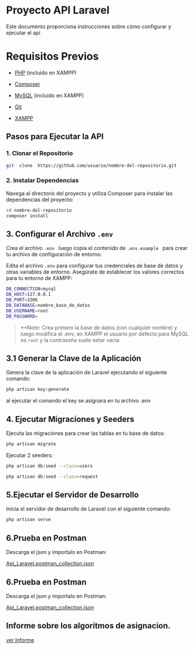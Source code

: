 # Proyecto API Laravel 

Este documento proporciona instrucciones sobre cómo configurar y ejecutar el api


# Requisitos Previos

- [PHP](https://www.php.net/downloads) (incluido en XAMPP)

- [Composer](https://getcomposer.org/download/)

- [MySQL](https://dev.mysql.com/downloads/) (incluido en XAMPP)

- [Git](https://git-scm.com/downloads)

- [XAMPP](https://www.apachefriends.org/index.html)

## Pasos para Ejecutar la API

  

### 1. Clonar el Repositorio

```bash
git  clone  https://github.com/usuario/nombre-del-repositorio.git
```
### 2. Instalar Dependencias
Navega al directorio del proyecto y utiliza Composer para instalar las dependencias del proyecto:
```bash
cd nombre-del-repositorio
composer install

```
## 3. Configurar el Archivo `.env`

Crea el archivo `.env ` luego copia el contenido de   `.env.example ` para crear tu archivo de configuración de entorno.

Edita el archivo `.env` para configurar tus credenciales de base de datos y otras variables de entorno. Asegúrate de establecer los valores correctos para tu entorno de XAMPP:
```bash
DB_CONNECTION=mysql
DB_HOST=127.0.0.1
DB_PORT=3306
DB_DATABASE=nombre_base_de_datos
DB_USERNAME=root
DB_PASSWORD=
```
> **Note:  Crea primero la base de datos (con cualquier nombre) y luego modifica el .env, en XAMPP el usuario por defecto para MySQL es `root` y la contraseña suele estar vacía.
## 3.1  Generar la Clave de la Aplicación
Genera la clave de la aplicación de Laravel ejecutando el siguiente comando:
```bash
php artisan key:generate
```
al ejecutar el comando el key se asignara en tu archivo .env

## 4. Ejecutar Migraciones y Seeders

Ejecuta las migraciones para crear las tablas en tu base de datos:
```bash
php artisan migrate
```
Ejecutar 2 seeders: 
```bash
php artisan db:seed --class=users
```
```bash
php artisan db:seed --class=request
```
## 5.Ejecutar el Servidor de Desarrollo

Inicia el servidor de desarrollo de Laravel con el siguiente comando:
```bash
php artisan serve
```
## 6.Prueba en Postman 
Descarga el json  y importalo en Postman:

[Api_Laravel.postman_collection.json](Api_Laravel.postman_collection.json)


## 6.Prueba en Postman 
Descarga el json  y importalo en Postman:

[Api_Laravel.postman_collection.json](Api_Laravel.postman_collection.json)

## Informe sobre los algoritmos de asignacion.

[ver Informe](informe.md)
